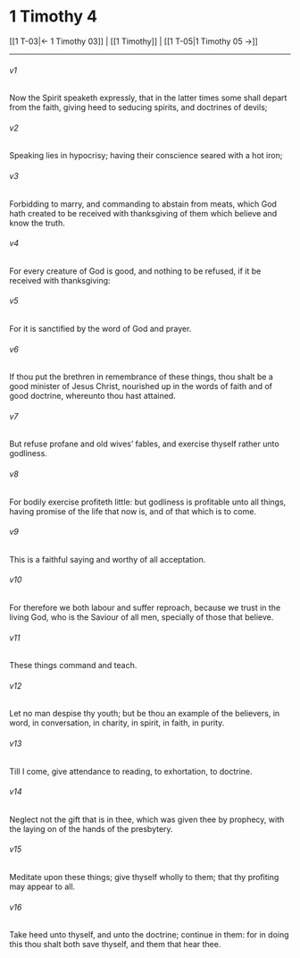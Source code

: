 # 1 Timothy 4

[[1 T-03|← 1 Timothy 03]] | [[1 Timothy]] | [[1 T-05|1 Timothy 05 →]]
***

###### v1
Now the Spirit speaketh expressly, that in the latter times some shall depart from the faith, giving heed to seducing spirits, and doctrines of devils;
###### v2
Speaking lies in hypocrisy; having their conscience seared with a hot iron;
###### v3
Forbidding to marry, and commanding to abstain from meats, which God hath created to be received with thanksgiving of them which believe and know the truth.
###### v4
For every creature of God is good, and nothing to be refused, if it be received with thanksgiving:
###### v5
For it is sanctified by the word of God and prayer.
###### v6
If thou put the brethren in remembrance of these things, thou shalt be a good minister of Jesus Christ, nourished up in the words of faith and of good doctrine, whereunto thou hast attained.
###### v7
But refuse profane and old wives’ fables, and exercise thyself rather unto godliness.
###### v8
For bodily exercise profiteth little: but godliness is profitable unto all things, having promise of the life that now is, and of that which is to come.
###### v9
This is a faithful saying and worthy of all acceptation.
###### v10
For therefore we both labour and suffer reproach, because we trust in the living God, who is the Saviour of all men, specially of those that believe.
###### v11
These things command and teach.
###### v12
Let no man despise thy youth; but be thou an example of the believers, in word, in conversation, in charity, in spirit, in faith, in purity.
###### v13
Till I come, give attendance to reading, to exhortation, to doctrine.
###### v14
Neglect not the gift that is in thee, which was given thee by prophecy, with the laying on of the hands of the presbytery.
###### v15
Meditate upon these things; give thyself wholly to them; that thy profiting may appear to all.
###### v16
Take heed unto thyself, and unto the doctrine; continue in them: for in doing this thou shalt both save thyself, and them that hear thee. 
